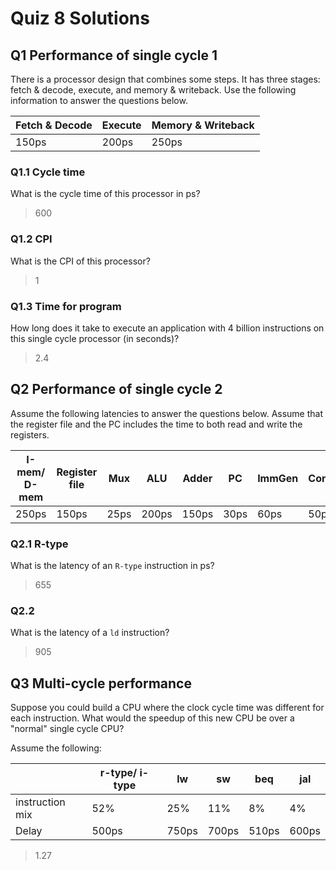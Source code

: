 # Quiz 8 Solutions

## **Q1** Performance of single cycle 1

There is a processor design that combines some steps. It has three stages: fetch & decode, execute, and memory & writeback. Use the following information to answer the questions below.

|Fetch & Decode|Execute|Memory & Writeback|
|---|---|---|
|150ps|200ps|250ps|

### **Q1.1** Cycle time

What is the cycle time of this processor in ps?

> 600

### **Q1.2** CPI

What is the CPI of this processor?

> 1

### **Q1.3** Time for program

How long does it take to execute an application with 4 billion instructions on this single cycle processor (in seconds)?

> 2.4

## **Q2** Performance of single cycle 2

Assume the following latencies to answer the questions below. Assume that the register file and the PC includes the time to both read and write the registers.

| I-mem/ D-mem | Register file | Mux  | ALU   | Adder | PC   | ImmGen | Control |
|-------------|---------------|------|-------|-------|------|--------|---------|
| 250ps       | 150ps         | 25ps | 200ps | 150ps | 30ps | 60ps   | 50ps    |

### **Q2.1** R-type

What is the latency of an `R-type` instruction in ps?

> 655

### **Q2.2** 

What is the latency of a `ld` instruction?

> 905

## **Q3** Multi-cycle performance

Suppose you could build a CPU where the clock cycle time was different for each instruction. What would the speedup of this new CPU be over a "normal" single cycle CPU?

Assume the following:

| | r-type/ i-type | lw | sw | beq | jal |
| --- | --- | --- | --- | --- | --- |
| instruction mix | 52% | 25% | 11% | 8% | 4%|
| Delay | 500ps | 750ps | 700ps | 510ps | 600ps|

> 1.27
